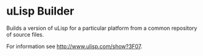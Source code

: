 # uLisp Builder
Builds a version of uLisp for a particular platform from a common repository of source files.

For information see http://www.ulisp.com/show?3F07.
